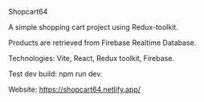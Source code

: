 Shopcart64

A simple shopping cart project using Redux-toolkit.

Products are retrieved from Firebase Realtime Database. 

Technologies: Vite, React, Redux toolkit, Firebase.

Test dev build: npm run dev.

Website: https://shopcart64.netlify.app/
